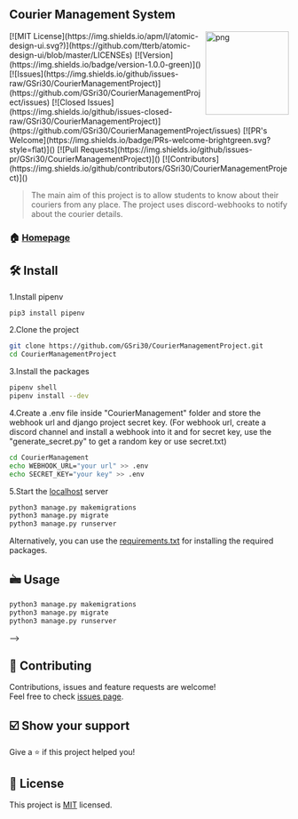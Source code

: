 ## Courier Management System

<img align="right" src="__images/readme.gif" alt="png" width=150 height=150>
[![MIT License](https://img.shields.io/apm/l/atomic-design-ui.svg?)](https://github.com/tterb/atomic-design-ui/blob/master/LICENSEs)
[![Version](https://img.shields.io/badge/version-1.0.0-green)]()
[![Issues](https://img.shields.io/github/issues-raw/GSri30/CourierManagementProject)](https://github.com/GSri30/CourierManagementProject/issues)
[![Closed Issues](https://img.shields.io/github/issues-closed-raw/GSri30/CourierManagementProject)](https://github.com/GSri30/CourierManagementProject/issues)
[![PR's Welcome](https://img.shields.io/badge/PRs-welcome-brightgreen.svg?style=flat)]() 
[![Pull Requests](https://img.shields.io/github/issues-pr/GSri30/CourierManagementProject)]()
[![Contributors](https://img.shields.io/github/contributors/GSri30/CourierManagementProject)]()


> The main aim of this project is to allow students to know about their couriers from any place. The project uses discord-webhooks to notify about the courier details.


### 🏠 [Homepage](#)

## 🛠️ Install
1.Install pipenv

```sh
pip3 install pipenv
```
2.Clone the project

```sh
git clone https://github.com/GSri30/CourierManagementProject.git
cd CourierManagementProject
```
3.Install the packages

```sh
pipenv shell
pipenv install --dev
```
4.Create a .env file inside "CourierManagement" folder and store the webhook url and django project secret key.
(For webhook url, create a discord channel and install a webhook into it and for secret key, use the "generate_secret.py" to get a random key or use secret.txt)
```sh
cd CourierManagement
echo WEBHOOK_URL="your url" >> .env
echo SECRET_KEY="your key" >> .env
```


5.Start the <a href="http://127.0.0.1:8000/">localhost</a> server

```sh
python3 manage.py makemigrations
python3 manage.py migrate
python3 manage.py runserver
```

Alternatively, you can use the <a href="https://raw.githubusercontent.com/GSri30/CourierManagementProject/main/requirements.txt?token=ANBXICQM5X7WWYL7O6O7YRK75XYUI">requirements.txt</a> for installing the required packages.
 

## 🖮 Usage

```sh
python3 manage.py makemigrations
python3 manage.py migrate
python3 manage.py runserver
```

<!--!Disabled-->
<!--Edit this section after making contributions. Only PRs of contributors will be merged!-->
<!-- ## 👤 Contributors
<table>
  <tr>
    <!-- <td align="center"><a href=""><img src="" width="100px;" alt=""/></td> -->
  </tr>
</table> -->

## 🤝 Contributing

Contributions, issues and feature requests are welcome!<br />Feel free to check [issues page](https://github.com/GSri30/CourierManagementProject/issues). 

## ☑️ Show your support

Give a ⭐️ if this project helped you!

## 📝 License

This project is [MIT](https://github.com/GSri30/CourierManagementProject/blob/main/LICENSE) licensed.